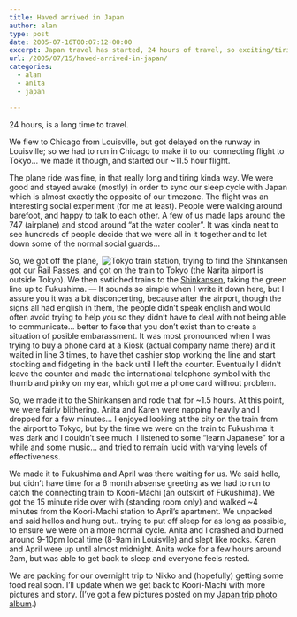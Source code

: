 ```yaml
---
title: Haved arrived in Japan
author: alan
type: post
date: 2005-07-16T00:07:12+00:00
excerpt: Japan travel has started, 24 hours of travel, so exciting/tiring...
url: /2005/07/15/haved-arrived-in-japan/
categories:
  - alan
  - anita
  - japan

---
```

24 hours, is a long time to travel.

We flew to Chicago from Louisville, but got delayed on the runway in Louisville; so we had to run in Chicago to make it to our connecting flight to Tokyo&#8230; we made it though, and started our ~11.5 hour flight.

The plane ride was fine, in that really long and tiring kinda way. We were good and stayed awake (mostly) in order to sync our sleep cycle with Japan which is almost exactly the opposite of our timezone. The flight was an interesting social experiment (for me at least). People were walking around barefoot, and happy to talk to each other. A few of us made laps around the 747 (airplane) and stood around &#8220;at the water cooler&#8221;. It was kinda neat to see hundreds of people decide that we were all in it together and to let down some of the normal social guards&#8230;

[<img src="https://zeroasterisk.com/photos/albums/Japan2005-DayTrips/DSC00620.thumb.jpg" align="right" title="Tokyo train station, trying to find the Shinkansen" />][1] So, we got off the plane, got our [Rail Passes][2], and got on the train to Tokyo (the Narita airport is outside Tokyo). We then swtiched trains to the [Shinkansen][3], taking the green line up to Fukushima. &#8212; It sounds so simple when I write it down here, but I assure you it was a bit disconcerting, because after the airport, though the signs all had english in them, the people didn&#8217;t speak english and would often avoid trying to help you so they didn&#8217;t have to deal with not being able to communicate&#8230; better to fake that you don&#8217;t exist than to create a situation of posible embarassment. It was most pronounced when I was trying to buy a phone card at a Kiosk (actual company name there) and it waited in line 3 times, to have thet cashier stop working the line and start stocking and fidgeting in the back until I left the counter. Eventually I didn&#8217;t leave the counter and made the international telephone symbol with the thumb and pinky on my ear, which got me a phone card without problem.

So, we made it to the Shinkansen and rode that for ~1.5 hours. At this point, we were fairly blithering. Anita and Karen were napping heavily and I dropped for a few minutes&#8230; I enjoyed looking at the city on the train from the airport to Tokyo, but by the time we were on the train to Fukushima it was dark and I couldn&#8217;t see much. I listened to some &#8220;learn Japanese&#8221; for a while and some music&#8230; and tried to remain lucid with varying levels of effectiveness.

We made it to Fukushima and April was there waiting for us. We said hello, but didn&#8217;t have time for a 6 month absense greeting as we had to run to catch the connecting train to Koori-Machi (an outskirt of Fukushima). We got the 15 minute ride over with (standing room only) and walked ~4 minutes from the Koori-Machi station to April&#8217;s apartment. We unpacked and said hellos and hung out.. trying to put off sleep for as long as possible, to ensure we were on a more normal cycle. Anita and I crashed and burned around 9-10pm local time (8-9am in Louisvlle) and slept like rocks. Karen and April were up until almost midnight. Anita woke for a few hours around 2am, but was able to get back to sleep and everyone feels rested.

We are packing for our overnight trip to Nikko and (hopefully) getting some food real soon. I&#8217;ll update when we get back to Koori-Machi with more pictures and story. (I&#8217;ve got a few pictures posted on my [Japan trip photo album][4].)


 [1]: https://zeroasterisk.com/photos/view_photo.php?set_albumName=Japan2005-DayTrips&id=DSC00620
 [2]: /w/JR_Rail_Pass
 [3]: http://www.japan-guide.com/e/e2018.html
 [4]: https://zeroasterisk.com/photos/view_album.php?set_albumName=Japan2005-DayTrips
